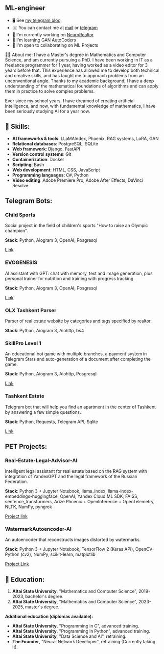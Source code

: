 ML-engineer
-----------

* 🖥️  See [my telegram blog](http://t.me/SC1DR)
* ✉️  You can contact me at [mail](mailto:sc1dr.official@gmail.com) or [telegram](https://t.me/Xiandr_offc)
* 🚀  I'm currently working on [NeuroRealtor](http://https://t.me/neurorealtor_ai_bot)
* 🧠  I'm learning GAN AutoCoders
* 🤝  I'm open to collaborating on ML Projects

🧑‍💻 About me:
I have a Master's degree in Mathematics and Computer Science, and am currently pursuing a PhD. I have been working in IT as a freelance programmer for 1 year, having worked as a video editor for 3 years before that. This experience has allowed me to develop both technical and creative skills, and has taught me to approach problems from an unconventional angle. Thanks to my academic background, I have a deep understanding of the mathematical foundations of algorithms and can apply them in practice to solve complex problems.

Ever since my school years, I have dreamed of creating artificial intelligence, and now, with fundamental knowledge of mathematics, I have been seriously studying AI for a year now.

## 🔧 Skills:
- **AI frameworks & tools**: LLaMAIndex, Phoenix, RAG systems, LoRA, GAN
- **Relational databases**: PostgreSQL, SQLite
- **Web framework**: Django, FastAPI
- **Version control systems**: Git
- **Containerization**: Docker
- **Scripting**: Bash
- **Web development**: HTML, CSS, JavaScript
- **Programming languages**: C#, Python
- **Video editing**: Adobe Premiere Pro, Adobe After Effects, DaVinci Resolve

## Telegram Bots:
### **Child Sports**

Social project in the field of children's sports "How to raise an Olympic champion".

**Stack**: Python, Aiogram 3, OpenAI, Posgresql

[Link](https://t.me/ChildSportBot)

### **EVOGENESIS** 

AI assistant with GPT: chat with memory, text and image generation, plus personal trainer for nutrition and training with progress tracking.

**Stack**: Python, Aiogram 3, OpenAI, Posgresql

[Link](https://t.me/evogenesis_bot)
    
### **OLX Tashkent Parser**

Parser of real estate website by categories and tags specified by realtor.

**Stack**: Python, Aiogram 3, Aiohttp, bs4

### **SkillPro Level 1**

An educational bot game with multiple branches, a payment system in Telegram Stars and auto-generation of a document after completing the game. 

**Stack**: Python, Aiogram 3, Aiohttp, Posgresql 

[Link](https://t.me/skillpro_level1_bot)

### **Tashkent Estate**

Telegram bot that will help you find an apartment in the center of Tashkent by answering a few simple questions. 

**Stack**: Python, Requests, Telegram API, Sqlite 

[Link](https://t.me/Tashkent_estate_bot)

## PET Projects:
### **Real-Estate-Legal-Advisor-AI** 

Intelligent legal assistant for real estate based on the RAG system with integration of YandexGPT and the legal framework of the Russian Federation.

**Stack**: Python 3 + Jupyter Notebook, llama_index, llama-index-embeddings-huggingface, OpenAI, Yandex Cloud ML SDK, FAISS, sentence_transformers, Arize Phoenix + OpenInference + OpenTelemetry, NLTK, NumPy, pyngrok

[Project link](https://github.com/SC1DR-OFFICIAL/Real-Estate-Legal-Advisor-AI)

### **WatermarkAutoencoder-AI**

An autoencoder that reconstructs images distorted by watermarks.

**Stack**: Python 3 + Jupyter Notebook, TensorFlow 2 (Keras API), OpenCV-Python (cv2), NumPy, scikit-learn, matplotlib 

[Project Link](https://github.com/SC1DR-OFFICIAL/WatermarkAutoencoder-AI)

## 📖 Education:
1. **Altai State University**, "Mathematics and Computer Science", 2019-2023, bachelor's degree.
2. **Altai State University**, "Mathematics and Computer Science", 2023-2025, master's degree.

**Additional education (diplomas available):**
- **Altai State University**, "Programming in C", advanced training.
- **Altai State University**, "Programming in Python", advanced training.
- **Altai State University**, "Data Science and AI", retraining.
- **The Founder**, "Neural Network Developer", retraining (Currently taking it).
